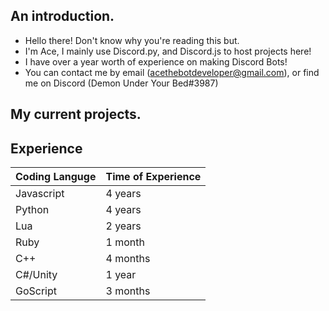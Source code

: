 ## An introduction.
- Hello there! Don't know why you're reading this but.
- I'm Ace, I mainly use Discord.py, and Discord.js to host projects here!
- I have over a year worth of experience on making Discord Bots!
- You can contact me by email (acethebotdeveloper@gmail.com), or find me on Discord (Demon Under Your Bed#3987)

## My current projects.


## Experience 
Coding Languge | Time of Experience
---------------|-------------------
Javascript | 4 years
Python | 4 years
Lua | 2 years
Ruby | 1 month
C++ | 4 months
C#/Unity | 1 year
GoScript | 3 months
